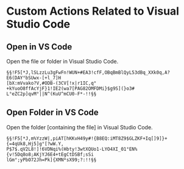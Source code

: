 Custom Actions Related to Visual Studio Code
===

Open in VS Code
---
Open the file or folder in Visual Studio Code.
```
§§!F5[*J,lSLzzLu3gFwFn!WUN+#EA3!cfF,OBqBmBlQyL53dBq_XXk0q,A?E6(DAY°bSUwx-[+l_7]H
[bX:mVvako?V,#ODB-(3CV[!x|r1IC,q°+kYuoO8ffAcYjF}1!IE2(wa7[PAG82OMFDMi}$g9S](}o3#
L°eZC2p]qvM°||N^(KuU^mCU0-F*-!!§§
```

Open Folder in VS Code
---
Open the folder [containing the file] in Visual Studio Code.
```
§§!F5[*J,m%YzzW|,piAT[hKKvH49y#!{B8EQ:iMT8Z9$GLZKF+Iq[]9]}+{=4qUk8,Hj5]g°[?wW.Y,
P$7$.qV2L8!]!6VDNqi%(Hbty!3wtXQUo1-LYO4XI_01°EN%{v!5Dq8o8;AKjYJ6E4+tEgCtDSBf;sSi
lGm°;yPbO72Jh=Pk]{XMN*sX99;?:!!§§
```
